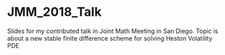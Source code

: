 # JMM_2018_Talk
Slides for my contributed talk in Joint Math Meeting in San Diego. Topic is about a new stable finite difference scheme for solving Heston Volatility PDE
